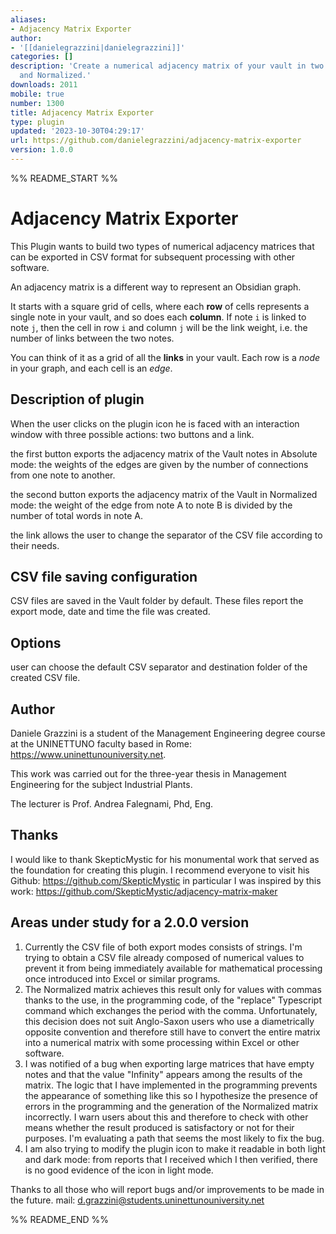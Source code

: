 ```yaml
---
aliases:
- Adjacency Matrix Exporter
author:
- '[[danielegrazzini|danielegrazzini]]'
categories: []
description: 'Create a numerical adjacency matrix of your vault in two ways: Absolute
  and Normalized.'
downloads: 2011
mobile: true
number: 1300
title: Adjacency Matrix Exporter
type: plugin
updated: '2023-10-30T04:29:17'
url: https://github.com/danielegrazzini/adjacency-matrix-exporter
version: 1.0.0
---
```


%% README_START %%

# Adjacency Matrix Exporter

This Plugin wants to build two types of numerical adjacency matrices that can be exported in CSV format for subsequent processing with other software.

An adjacency matrix is a different way to represent an Obsidian graph.

It starts with a square grid of cells, where each **row** of cells represents a single note in your vault, and so does each **column**.
If note `i` is linked to note `j`, then the cell in row `i` and column `j` will be the link weight, i.e. the number of links between the two notes.

You can think of it as a grid of all the **links** in your vault.
Each row is a _node_ in your graph, and each cell is an _edge_.


## Description of plugin

When the user clicks on the plugin icon he is faced with an interaction window with three possible actions: two buttons and a link.

the first button exports the adjacency matrix of the Vault notes in Absolute mode: the weights of the edges are given by the number of connections from one note to another.

the second button exports the adjacency matrix of the Vault in Normalized mode: the weight of the edge from note A to note B is divided by the number of total words in note A.

the link allows the user to change the separator of the CSV file according to their needs.


## CSV file saving configuration

CSV files are saved in the Vault folder by default. These files report the export mode, date and time the file was created.


## Options

user can choose the default CSV separator and destination folder of the created CSV file.


## Author

Daniele Grazzini is a student of the Management Engineering degree course at the UNINETTUNO faculty based in Rome: https://www.uninettunouniversity.net.

This work was carried out for the three-year thesis in Management Engineering for the subject Industrial Plants.

The lecturer is Prof. Andrea Falegnami, Phd, Eng.


## Thanks

I would like to thank SkepticMystic for his monumental work that served as the foundation for creating this plugin. I recommend everyone to visit his Github: https://github.com/SkepticMystic in particular I was inspired by this work: https://github.com/SkepticMystic/adjacency-matrix-maker

## Areas under study for a 2.0.0 version

1) Currently the CSV file of both export modes consists of strings. I'm trying to obtain a CSV file already composed of numerical values ​​to prevent it from being immediately available for mathematical processing once introduced into Excel or similar programs.
2) The Normalized matrix achieves this result only for values ​​with commas thanks to the use, in the programming code, of the "replace" Typescript command which exchanges the period with the comma. Unfortunately, this decision does not suit Anglo-Saxon users who use a diametrically opposite convention and therefore still have to convert the entire matrix into a numerical matrix with some processing within Excel or other software.
3) I was notified of a bug when exporting large matrices that have empty notes and that the value "Infinity" appears among the results of the matrix. The logic that I have implemented in the programming prevents the appearance of something like this so I hypothesize the presence of errors in the programming and the generation of the Normalized matrix incorrectly. I warn users about this and therefore to check with other means whether the result produced is satisfactory or not for their purposes. I'm evaluating a path that seems the most likely to fix the bug.
4) I am also trying to modify the plugin icon to make it readable in both light and dark mode: from reports that I received which I then verified, there is no good evidence of the icon in light mode.

Thanks to all those who will report bugs and/or improvements to be made in the future.
mail: d.grazzini@students.uninettunouniversity.net


%% README_END %%
